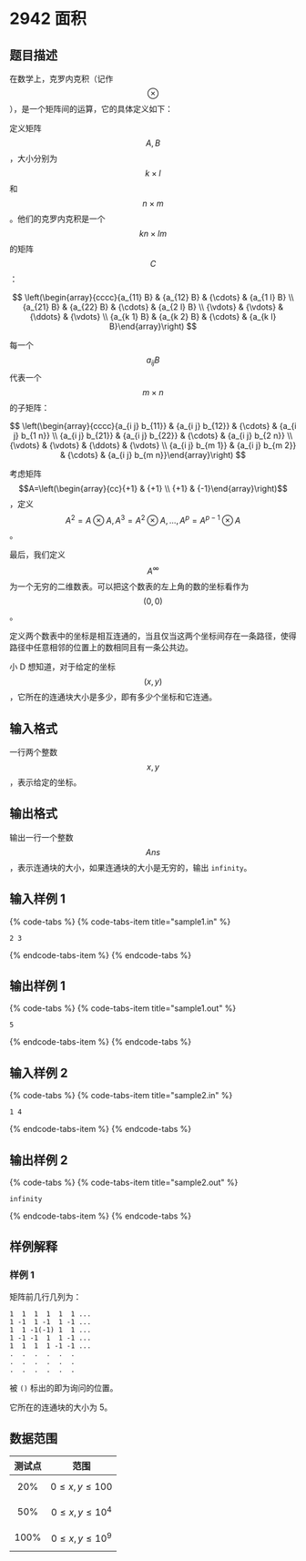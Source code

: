 # 2942 面积

## 题目描述

在数学上，克罗内克积（记作 $$\otimes$$），是一个矩阵间的运算，它的具体定义如下：

定义矩阵 $$A,\,B$$，大小分别为 $$k \times l$$ 和 $$n \times m$$。他们的克罗内克积是一个 $$kn \times lm$$ 的矩阵 $$C$$：

$$
\left(\begin{array}{cccc}{a_{11} B} & {a_{12} B} & {\cdots} & {a_{1 l} B} \\ {a_{21} B} & {a_{22} B} & {\cdots} & {a_{2 l} B} \\ {\vdots} & {\vdots} & {\ddots} & {\vdots} \\ {a_{k 1} B} & {a_{k 2} B} & {\cdots} & {a_{k l} B}\end{array}\right)
$$

每一个 $$a_{i j} B$$ 代表一个 $$m \times n$$ 的子矩阵：

$$
\left(\begin{array}{cccc}{a_{i j} b_{11}} & {a_{i j} b_{12}} & {\cdots} & {a_{i j} b_{1 n}} \\ {a_{i j} b_{21}} & {a_{i j} b_{22}} & {\cdots} & {a_{i j} b_{2 n}} \\ {\vdots} & {\vdots} & {\ddots} & {\vdots} \\ {a_{i j} b_{m 1}} & {a_{i j} b_{m 2}} & {\cdots} & {a_{i j} b_{m n}}\end{array}\right)
$$

考虑矩阵 $$A=\left(\begin{array}{cc}{+1} & {+1} \\ {+1} & {-1}\end{array}\right)$$，定义 $$A^{2}=A \otimes A,\, A^{3}=A^{2} \otimes A,\, \dots,\, A^{p}=A^{p-1} \otimes A$$。

最后，我们定义 $$A^{\infty}$$ 为一个无穷的二维数表。可以把这个数表的左上角的数的坐标看作为 $$(0,\,0)$$。

定义两个数表中的坐标是相互连通的，当且仅当这两个坐标间存在一条路径，使得路径中任意相邻的位置上的数相同且有一条公共边。

小 D 想知道，对于给定的坐标 $$(x,\,y)$$，它所在的连通块大小是多少，即有多少个坐标和它连通。

## 输入格式

一行两个整数 $$x,\,y$$，表示给定的坐标。

## 输出格式

输出一行一个整数 $$Ans$$，表示连通块的大小，如果连通块的大小是无穷的，输出 `infinity`。

## 输入样例 1

{% code-tabs %}
{% code-tabs-item title="sample1.in" %}
```text
2 3
```
{% endcode-tabs-item %}
{% endcode-tabs %}

## 输出样例 1

{% code-tabs %}
{% code-tabs-item title="sample1.out" %}
```text
5
```
{% endcode-tabs-item %}
{% endcode-tabs %}

## 输入样例 2

{% code-tabs %}
{% code-tabs-item title="sample2.in" %}
```text
1 4
```
{% endcode-tabs-item %}
{% endcode-tabs %}

## 输出样例 2

{% code-tabs %}
{% code-tabs-item title="sample2.out" %}
```text
infinity
```
{% endcode-tabs-item %}
{% endcode-tabs %}

## 样例解释

### 样例 1

矩阵前几行几列为：

```text
1  1  1  1  1  1 ...
1 -1  1 -1  1 -1 ...
1  1 -1(-1) 1  1 ...
1 -1 -1  1  1 -1 ...
1  1  1  1 -1 -1 ...
.  .  .  .  .  .
.  .  .  .  .  .
.  .  .  .  .  .
```

被 `()` 标出的即为询问的位置。

它所在的连通块的大小为 5。

## 数据范围

| 测试点 | 范围 |
| :---: | :---: |
| 20% | $$0 \leq x,\,y \leq 100$$ |
| 50% | $$0 \leq x,\,y \leq 10^4$$ |
| 100% | $$0 \leq x,\,y \leq 10^9$$ |

